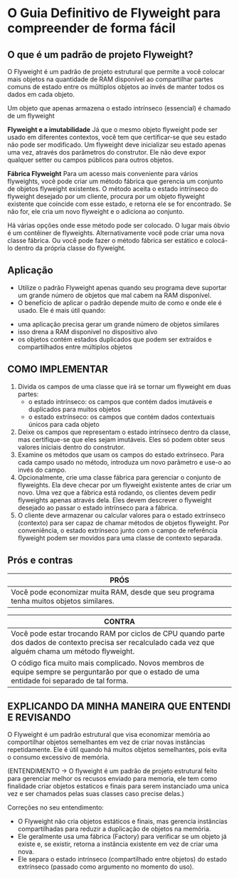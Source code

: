 # O Guia Definitivo de Flyweight para compreender de forma fácil

## O que é um padrão de projeto Flyweight?

O Flyweight é um padrão de projeto estrutural que permite a você colocar mais objetos na quantidade de RAM disponível ao
compartilhar partes comuns de estado entre os múltiplos objetos ao invés de manter todos os dados em cada objeto.

Um objeto que apenas armazena o estado intrínseco (essencial) é chamado de um flyweight

<b>Flyweight e a imutabilidade</b>
Já que o mesmo objeto flyweight pode ser usado em diferentes contextos, você tem que certificar-se que seu estado não
pode ser modificado. Um flyweight deve inicializar seu estado apenas uma vez, através dos parâmetros do construtor. Ele
não deve expor qualquer setter ou campos públicos para outros objetos.

<b>Fábrica Flyweight</b>
Para um acesso mais conveniente para vários flyweights, você pode criar um método fábrica que gerencia um conjunto de
objetos flyweight existentes. O método aceita o estado intrínseco do flyweight desejado por um cliente, procura por um
objeto flyweight existente que coincide com esse estado, e retorna ele se for encontrado. Se não for, ele cria um novo
flyweight e o adiciona ao conjunto.

Há várias opções onde esse método pode ser colocado. O lugar mais óbvio é um contêiner de flyweights. Alternativamente
você pode criar uma nova classe fábrica. Ou você pode fazer o método fábrica ser estático e colocá-lo dentro da própria
classe do flyweight.

## Aplicação

*  Utilize o padrão Flyweight apenas quando seu programa deve suportar um grande número de objetos que mal cabem na RAM disponível.
  * O benefício de aplicar o padrão depende muito de como e onde ele é usado. Ele é mais útil quando:
   <ul>
     <li>uma aplicação precisa gerar um grande número de objetos similares </li>
     <li>isso drena a RAM disponível no dispositivo alvo</li>
     <li>os objetos contém estados duplicados que podem ser extraídos e compartilhados entre múltiplos objetos </li>
   </ul>

## COMO IMPLEMENTAR
1. Divida os campos de uma classe que irá se tornar um flyweight em duas partes:
   <ul>
     <li>o estado intrínseco: os campos que contém dados imutáveis e duplicados para muitos objetos </li>
     <li>o estado extrínseco: os campos que contém dados contextuais únicos para cada objeto </li>
   </ul>
2. Deixe os campos que representam o estado intrínseco dentro da classe, mas certifique-se que eles sejam imutáveis. Eles só podem obter seus valores iniciais dentro do construtor.
3. Examine os métodos que usam os campos do estado extrínseco. Para cada campo usado no método, introduza um novo parâmetro e use-o ao invés do campo.
4. Opcionalmente, crie uma classe fábrica para gerenciar o conjunto de flyweights. Ela deve checar por um flyweight existente antes de criar um novo. Uma vez que a fábrica está rodando, os clientes devem pedir flyweights apenas através dela. Eles devem descrever o flyweight desejado ao passar o estado intrínseco para a fábrica.
5. O cliente deve armazenar ou calcular valores para o estado extrínseco (contexto) para ser capaz de chamar métodos de objetos flyweight. Por conveniência, o estado extrínseco junto com o campo de referência flyweight podem ser movidos para uma classe de contexto separada.


## Prós e contras

| PRÓS                                                          | 
|---------------------------------------------------------------|
|  Você pode economizar muita RAM, desde que seu programa tenha muitos objetos similares. |

| CONTRA                                                                                  | 
|-----------------------------------------------------------------------------------------|
| Você pode estar trocando RAM por ciclos de CPU quando parte dos dados de contexto precisa ser recalculado cada vez que alguém chama um método flyweight. |
| O código fica muito mais complicado. Novos membros de equipe sempre se perguntarão por que o estado de uma entidade foi separado de tal forma. |

## EXPLICANDO DA MINHA MANEIRA QUE ENTENDI E REVISANDO

O Flyweight é um padrão estrutural que visa economizar memória ao comportilhar objetos semelhantes em vez de criar novas instâncias repetidamente. Ele é útil quando há muitos objetos semelhantes, pois evita o consumo excessivo de memória.

(ENTENDIMENTO -> O flyweight é um padrão de projeto estrutural feito para gerenciar melhor os recusos enviado para memoria, ele tem como finalidade criar objetos estaticos e finais para serem instanciado uma unica vez e ser chamados pelas suas classes caso precise delas.)

Correções no seu entendimento:
 * O Flyweight não cria objetos estáticos e finais, mas gerencia instâncias compartilhadas para reduzir a duplicação de objetos na memória.
 * Ele geralmente usa uma fábrica (Factory) para verificar se um objeto já existe e, se existir, retorna a instância existente em vez de criar uma nova.
 * Ele separa o estado intrínseco (compartilhado entre objetos) do estado extrínseco (passado como argumento no momento do uso).